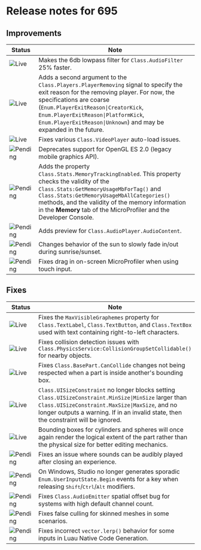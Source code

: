# Release notes for 695

## Improvements

| Status | Note |
|--------|------|
| ![Live](https://img.shields.io/badge/Live-009E57?style=flat)  | Makes the 6db lowpass filter for `Class.AudioFilter` 25% faster. |
| ![Live](https://img.shields.io/badge/Live-009E57?style=flat)  | Adds a second argument to the `Class.Players.PlayerRemoving` signal to specify the exit reason for the removing player. For now, the specifications are coarse (`Enum.PlayerExitReason\|CreatorKick`, `Enum.PlayerExitReason\|PlatformKick`, `Enum.PlayerExitReason\|Unknown`) and may be expanded in the future. |
| ![Live](https://img.shields.io/badge/Live-009E57?style=flat)  | Fixes various `Class.VideoPlayer` auto-load issues. |
| ![Pending](https://img.shields.io/badge/Pending-DEA517?style=flat)  | Deprecates support for OpenGL ES 2.0 (legacy mobile graphics API). |
| ![Pending](https://img.shields.io/badge/Pending-DEA517?style=flat)  | Adds the property `Class.Stats.MemoryTrackingEnabled`. This property checks the validity of the `Class.Stats:GetMemoryUsageMbForTag()` and `Class.Stats:GetMemoryUsageMbAllCategories()` methods, and the validity of the memory information in the **Memory** tab of the MicroProfiler and the Developer Console. |
| ![Pending](https://img.shields.io/badge/Pending-DEA517?style=flat)  | Adds preview for `Class.AudioPlayer.AudioContent`. |
| ![Pending](https://img.shields.io/badge/Pending-DEA517?style=flat)  | Changes behavior of the sun to slowly fade in/out during sunrise/sunset. |
| ![Pending](https://img.shields.io/badge/Pending-DEA517?style=flat)  | Fixes drag in on-screen MicroProfiler when using touch input. |
## Fixes

| Status | Note |
|--------|------|
| ![Live](https://img.shields.io/badge/Live-009E57?style=flat)  | Fixes the `MaxVisibleGraphemes` property for `Class.TextLabel`, `Class.TextButton`, and `Class.TextBox` used with text containing right-to-left characters. |
| ![Live](https://img.shields.io/badge/Live-009E57?style=flat)  | Fixes collision detection issues with `Class.PhysicsService:CollisionGroupSetCollidable()` for nearby objects. |
| ![Live](https://img.shields.io/badge/Live-009E57?style=flat)  | Fixes `Class.BasePart.CanCollide` changes not being respected when a part is inside another's bounding box. |
| ![Live](https://img.shields.io/badge/Live-009E57?style=flat)  | `Class.UISizeConstraint` no longer blocks setting `Class.UISizeConstraint.MinSize\|MinSize` larger than `Class.UISizeConstraint.MaxSize\|MaxSize`, and no longer outputs a warning. If in an invalid state, then the constraint will be ignored. |
| ![Live](https://img.shields.io/badge/Live-009E57?style=flat)  | Bounding boxes for cylinders and spheres will once again render the logical extent of the part rather than the physical size for better editing mechanics. |
| ![Pending](https://img.shields.io/badge/Pending-DEA517?style=flat)  | Fixes an issue where sounds can be audibly played after closing an experience. |
| ![Pending](https://img.shields.io/badge/Pending-DEA517?style=flat)  | On Windows, Studio no longer generates sporadic `Enum.UserInputState.Begin` events for a key when releasing <kbd>Shift</kbd>/<kbd>Ctrl</kbd>/<kbd>Alt</kbd> modifiers. |
| ![Pending](https://img.shields.io/badge/Pending-DEA517?style=flat)  | Fixes `Class.AudioEmitter` spatial offset bug for systems with high default channel count. |
| ![Pending](https://img.shields.io/badge/Pending-DEA517?style=flat)  | Fixes false culling for skinned meshes in some scenarios. |
| ![Pending](https://img.shields.io/badge/Pending-DEA517?style=flat)  | Fixes incorrect `vector.lerp()` behavior for some inputs in Luau Native Code Generation. |
